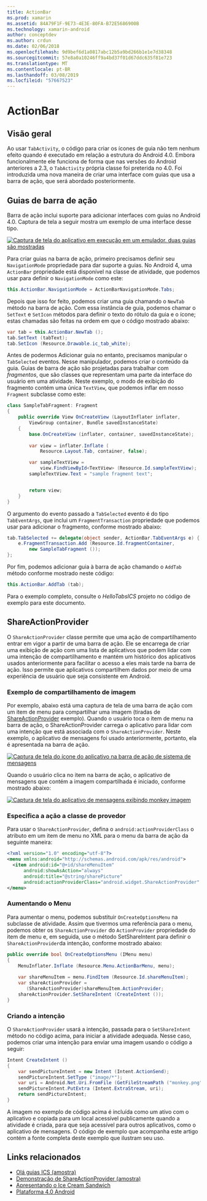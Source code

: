 ```yaml
---
title: ActionBar
ms.prod: xamarin
ms.assetid: 84A79F1F-9E73-4E3E-80FA-B72E5686900B
ms.technology: xamarin-android
author: conceptdev
ms.author: crdun
ms.date: 02/06/2018
ms.openlocfilehash: 9d9bef6d1a0817abc12b5a9bd266b1e1e7d38348
ms.sourcegitcommit: 57e8a0a10246ff9a4bd37f01d67ddc635f81e723
ms.translationtype: MT
ms.contentlocale: pt-BR
ms.lasthandoff: 03/08/2019
ms.locfileid: "57667523"
---
```

# <a name="actionbar"></a>ActionBar


## <a name="overview"></a>Visão geral

Ao usar `TabActivity`, o código para criar os ícones de guia não tem nenhum efeito quando é executado em relação a estrutura do Android 4.0. Embora funcionalmente ele funciona de forma que nas versões do Android anteriores a 2.3, o `TabActivity` própria classe foi preterida no 4.0. Foi introduzida uma nova maneira de criar uma interface com guias que usa a barra de ação, que será abordado posteriormente.


## <a name="action-bar-tabs"></a>Guias de barra de ação

Barra de ação inclui suporte para adicionar interfaces com guias no Android 4.0.
Captura de tela a seguir mostra um exemplo de uma interface desse tipo.

[![Captura de tela do aplicativo em execução em um emulador. duas guias são mostradas](action-bar-images/25-actionbartabs.png)](action-bar-images/25-actionbartabs.png#lightbox)

Para criar guias na barra de ação, primeiro precisamos definir seu `NavigationMode` propriedade para dar suporte a guias. No Android 4, uma `ActionBar` propriedade está disponível na classe de atividade, que podemos usar para definir o `NavigationMode` como este:

```csharp
this.ActionBar.NavigationMode = ActionBarNavigationMode.Tabs;
```

Depois que isso for feito, podemos criar uma guia chamando o `NewTab` método na barra de ação. Com essa instância de guia, podemos chamar o `SetText` e `SetIcon` métodos para definir o texto do rótulo da guia e o ícone; estas chamadas são feitas na ordem em que o código mostrado abaixo:

```csharp
var tab = this.ActionBar.NewTab ();
tab.SetText (tabText);
tab.SetIcon (Resource.Drawable.ic_tab_white);
```

Antes de podermos Adicionar guia no entanto, precisamos manipular o `TabSelected` eventos. Nesse manipulador, podemos criar o conteúdo da guia. Guias de barra de ação são projetadas para trabalhar com *fragmentos*, que são classes que representam uma parte da interface do usuário em uma atividade. Neste exemplo, o modo de exibição do fragmento contém uma única `TextView`, que podemos inflar em nosso `Fragment` subclasse como este:

```csharp
class SampleTabFragment: Fragment
{           
    public override View OnCreateView (LayoutInflater inflater,
        ViewGroup container, Bundle savedInstanceState)
    {
        base.OnCreateView (inflater, container, savedInstanceState);
       
        var view = inflater.Inflate (
            Resource.Layout.Tab, container, false);

        var sampleTextView =
            view.FindViewById<TextView> (Resource.Id.sampleTextView);            
        sampleTextView.Text = "sample fragment text";


        return view;
    }
}
```

O argumento do evento passado a `TabSelected` evento é do tipo `TabEventArgs`, que inclui um `FragmentTransaction` propriedade que podemos usar para adicionar o fragmento, conforme mostrado abaixo:

```csharp
tab.TabSelected += delegate(object sender, ActionBar.TabEventArgs e) {             
    e.FragmentTransaction.Add (Resource.Id.fragmentContainer,
        new SampleTabFragment ());
};
```

Por fim, podemos adicionar guia à barra de ação chamando o `AddTab` método conforme mostrado neste código:

```csharp
this.ActionBar.AddTab (tab);
```

Para o exemplo completo, consulte o *HelloTabsICS* projeto no código de exemplo para este documento.


## <a name="shareactionprovider"></a>ShareActionProvider

O `ShareActionProvider` classe permite que uma ação de compartilhamento entrar em vigor a partir de uma barra de ação. Ele se encarrega de criar uma exibição de ação com uma lista de aplicativos que podem lidar com uma intenção de compartilhamento e mantém um histórico dos aplicativos usados anteriormente para facilitar o acesso a eles mais tarde na barra de ação. Isso permite que aplicativos compartilhem dados por meio de uma experiência de usuário que seja consistente em Android.


### <a name="image-sharing-example"></a>Exemplo de compartilhamento de imagem

Por exemplo, abaixo está uma captura de tela de uma barra de ação com um item de menu para compartilhar uma imagem (tiradas de [ShareActionProvider](https://developer.xamarin.com/samples/monodroid/ShareActionProviderDemo/) exemplo). Quando o usuário toca o item de menu na barra de ação, o ShareActionProvider carrega o aplicativo para lidar com uma intenção que está associada com o `ShareActionProvider`. Neste exemplo, o aplicativo de mensagens foi usado anteriormente, portanto, ela é apresentada na barra de ação.

[![Captura de tela do ícone do aplicativo na barra de ação de sistema de mensagens](action-bar-images/09-shareactionprovider.png)](action-bar-images/09-shareactionprovider.png#lightbox)


Quando o usuário clica no item na barra de ação, o aplicativo de mensagens que contém a imagem compartilhada é iniciado, conforme mostrado abaixo:

[![Captura de tela do aplicativo de mensagens exibindo monkey imagem](action-bar-images/10-messagewithimage.png)](action-bar-images/10-messagewithimage.png#lightbox)


### <a name="specifying-the-action-provider-class"></a>Especifica a ação a classe de provedor

Para usar o `ShareActionProvider`, defina o `android:actionProviderClass` o atributo em um item de menu no XML para o menu da barra de ação da seguinte maneira:

```xml
<?xml version="1.0" encoding="utf-8"?>
<menu xmlns:android="http://schemas.android.com/apk/res/android">
  <item android:id="@+id/shareMenuItem"
      android:showAsAction="always"
      android:title="@string/sharePicture"
      android:actionProviderClass="android.widget.ShareActionProvider" />
</menu>
```


### <a name="inflating-the-menu"></a>Aumentando o Menu

Para aumentar o menu, podemos substituir `OnCreateOptionsMenu` na subclasse de atividade. Assim que tivermos uma referência para o menu, podemos obter os `ShareActionProvider` do `ActionProvider` propriedade do item de menu e, em seguida, use o método SetShareIntent para definir o `ShareActionProvider`da intenção, conforme mostrado abaixo:

```csharp
public override bool OnCreateOptionsMenu (IMenu menu)
{
    MenuInflater.Inflate (Resource.Menu.ActionBarMenu, menu);       
           
    var shareMenuItem = menu.FindItem (Resource.Id.shareMenuItem);           
    var shareActionProvider =
       (ShareActionProvider)shareMenuItem.ActionProvider;
    shareActionProvider.SetShareIntent (CreateIntent ());
}
```


### <a name="creating-the-intent"></a>Criando a intenção

O `ShareActionProvider` usará a intenção, passada para o `SetShareIntent` método no código acima, para iniciar a atividade adequada. Nesse caso, podemos criar uma intenção para enviar uma imagem usando o código a seguir:

```csharp
Intent CreateIntent ()
{  
    var sendPictureIntent = new Intent (Intent.ActionSend);
    sendPictureIntent.SetType ("image/*");
    var uri = Android.Net.Uri.FromFile (GetFileStreamPath ("monkey.png"));          
    sendPictureIntent.PutExtra (Intent.ExtraStream, uri);
    return sendPictureIntent;
}
```

A imagem no exemplo de código acima é incluída como um ativo com o aplicativo e copiada para um local acessível publicamente quando a atividade é criada, para que seja acessível para outros aplicativos, como o aplicativo de mensagens. O código de exemplo que acompanha este artigo contém a fonte completa deste exemplo que ilustram seu uso.



## <a name="related-links"></a>Links relacionados

- [Olá guias ICS (amostra)](https://developer.xamarin.com/samples/HelloTabsICS/)
- [Demonstração de ShareActionProvider (amostra)](https://developer.xamarin.com/samples/monodroid/ShareActionProviderDemo/)
- [Apresentando o Ice Cream Sandwich](http://www.android.com/about/ice-cream-sandwich/)
- [Plataforma 4.0 Android](https://developer.android.com/sdk/android-4.0.html)
